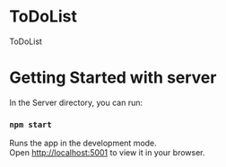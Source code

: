 # ToDoList
ToDoList
# Getting Started with server

In the Server directory, you can run:
### `npm start`

Runs the app in the development mode.\
Open [http://localhost:5001](http://localhost:5001) to view it in your browser.

